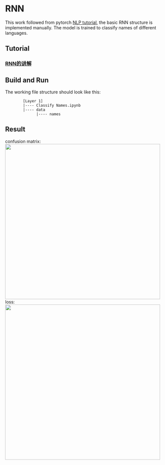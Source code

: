 # RNN
This work followed from pytorch [NLP tutorial](https://pytorch.org/tutorials/intermediate/char_rnn_classification_tutorial.html), the basic RNN structure is implemented manually. The model is trained to classify names of different languages.

## Tutorial
### [RNN的讲解](https://www.bilibili.com/video/BV1ix411L7Cs?from=search&seid=6586092532493338538)

## Build and Run
The working file structure should look like this:
```
        [Layer 1]
        |---- Classify Names.ipynb
        |---- data
              |---- names
```

## Result

confusion matrix:<br/>
<img src="https://github.com/Xinrui-Fang/HCI-ML-with-Code/blob/master/Sequential/RNN/img/confusion_matrix.jpg" width = "500"  alt="" align=center /><br/>
loss:<br/>
<img src="https://github.com/Xinrui-Fang/HCI-ML-with-Code/blob/master/Sequential/RNN/img/loss.jpg" width = "500"  alt="" align=center /><br/>
